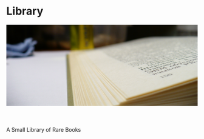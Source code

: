 # Library
![picture alt](https://raw.githubusercontent.com/KnightDanila/Library/master/MAIN_P1050962_.jpg "Title Main")
\
\
\
\
A Small Library of Rare Books
